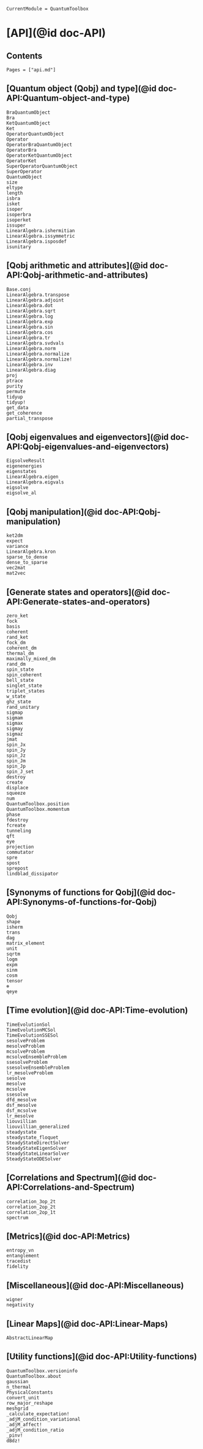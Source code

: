 ```@meta
CurrentModule = QuantumToolbox
```

# [API](@id doc-API)

## Contents

```@contents
Pages = ["api.md"]
```

## [Quantum object (Qobj) and type](@id doc-API:Quantum-object-and-type)

```@docs
BraQuantumObject
Bra
KetQuantumObject
Ket
OperatorQuantumObject
Operator
OperatorBraQuantumObject
OperatorBra
OperatorKetQuantumObject
OperatorKet
SuperOperatorQuantumObject
SuperOperator
QuantumObject
size
eltype
length
isbra
isket
isoper
isoperbra
isoperket
issuper
LinearAlgebra.ishermitian
LinearAlgebra.issymmetric
LinearAlgebra.isposdef
isunitary
```

## [Qobj arithmetic and attributes](@id doc-API:Qobj-arithmetic-and-attributes)

```@docs
Base.conj
LinearAlgebra.transpose
LinearAlgebra.adjoint
LinearAlgebra.dot
LinearAlgebra.sqrt
LinearAlgebra.log
LinearAlgebra.exp
LinearAlgebra.sin
LinearAlgebra.cos
LinearAlgebra.tr
LinearAlgebra.svdvals
LinearAlgebra.norm
LinearAlgebra.normalize
LinearAlgebra.normalize!
LinearAlgebra.inv
LinearAlgebra.diag
proj
ptrace
purity
permute
tidyup
tidyup!
get_data
get_coherence
partial_transpose
```

## [Qobj eigenvalues and eigenvectors](@id doc-API:Qobj-eigenvalues-and-eigenvectors)

```@docs
EigsolveResult
eigenenergies
eigenstates
LinearAlgebra.eigen
LinearAlgebra.eigvals
eigsolve
eigsolve_al
```

## [Qobj manipulation](@id doc-API:Qobj-manipulation)

```@docs
ket2dm
expect
variance
LinearAlgebra.kron
sparse_to_dense
dense_to_sparse
vec2mat
mat2vec
```

## [Generate states and operators](@id doc-API:Generate-states-and-operators)

```@docs
zero_ket
fock
basis
coherent
rand_ket
fock_dm
coherent_dm
thermal_dm
maximally_mixed_dm
rand_dm
spin_state
spin_coherent
bell_state
singlet_state
triplet_states
w_state
ghz_state
rand_unitary
sigmap
sigmam
sigmax
sigmay
sigmaz
jmat
spin_Jx
spin_Jy
spin_Jz
spin_Jm
spin_Jp
spin_J_set
destroy
create
displace
squeeze
num
QuantumToolbox.position
QuantumToolbox.momentum
phase
fdestroy
fcreate
tunneling
qft
eye
projection
commutator
spre
spost
sprepost
lindblad_dissipator
```

## [Synonyms of functions for Qobj](@id doc-API:Synonyms-of-functions-for-Qobj)
```@docs
Qobj
shape
isherm
trans
dag
matrix_element
unit
sqrtm
logm
expm
sinm
cosm
tensor
⊗
qeye
```

## [Time evolution](@id doc-API:Time-evolution)

```@docs
TimeEvolutionSol
TimeEvolutionMCSol
TimeEvolutionSSESol
sesolveProblem
mesolveProblem
mcsolveProblem
mcsolveEnsembleProblem
ssesolveProblem
ssesolveEnsembleProblem
lr_mesolveProblem
sesolve
mesolve
mcsolve
ssesolve
dfd_mesolve
dsf_mesolve
dsf_mcsolve
lr_mesolve
liouvillian
liouvillian_generalized
steadystate
steadystate_floquet
SteadyStateDirectSolver
SteadyStateEigenSolver
SteadyStateLinearSolver
SteadyStateODESolver
```

## [Correlations and Spectrum](@id doc-API:Correlations-and-Spectrum)

```@docs
correlation_3op_2t
correlation_2op_2t
correlation_2op_1t
spectrum
```

## [Metrics](@id doc-API:Metrics)

```@docs
entropy_vn
entanglement
tracedist
fidelity
```

## [Miscellaneous](@id doc-API:Miscellaneous)

```@docs
wigner
negativity
```

## [Linear Maps](@id doc-API:Linear-Maps)

```@docs
AbstractLinearMap
```

## [Utility functions](@id doc-API:Utility-functions)

```@docs
QuantumToolbox.versioninfo
QuantumToolbox.about
gaussian
n_thermal
PhysicalConstants
convert_unit
row_major_reshape
meshgrid
_calculate_expectation!
_adjM_condition_variational
_adjM_affect!
_adjM_condition_ratio
_pinv!
dBdz!
```
